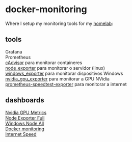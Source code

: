 # docker-monitoring
Where I setup my monitoring tools for my [homelab](https://github.com/heitor-galindo/homelab):

## tools

Grafana  
Prometheus  
[cAdvisor](https://github.com/google/cadvisor) para monitorar containeres  
[node_exporter](https://github.com/prometheus/node_exporter) para monitorar o servidor (linux)  
[windows_exporter](https://github.com/prometheus-community/windows_exporter) para monitorar dispositivos Windows  
[nvidia_gpu_exporter](https://github.com/utkuozdemir/nvidia_gpu_exporter) para monitorar a GPU NVidia  
[prometheus-speedtest-exporter](https://github.com/billimek/prometheus-speedtest-exporter) para monitorar a internet  

## dashboards

[Nvidia GPU Metrics](https://grafana.com/grafana/dashboards/14574-nvidia-gpu-metrics/)  
[Node Exporter Full](https://grafana.com/grafana/dashboards/1860-node-exporter-full/)  
[Windows Node All](https://grafana.com/grafana/dashboards/19269-windows-node/)  
[Docker monitoring](https://grafana.com/grafana/dashboards/15798-docker-monitoring/)  
[Internet Speed](https://github.com/billimek/prometheus-speedtest-exporter/blob/master/speedtest-exporter.json)
